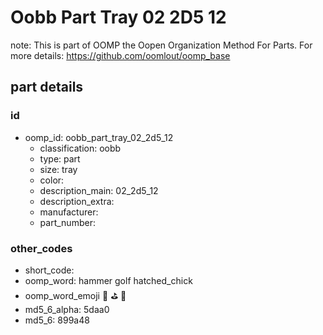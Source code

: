 # Oobb Part Tray 02 2D5 12  

note: This is part of OOMP the Oopen Organization Method For Parts. For more details: https://github.com/oomlout/oomp_base

##  part details





### id
* oomp_id: oobb_part_tray_02_2d5_12
  * classification: oobb
  * type: part
  * size: tray
  * color: 
  * description_main: 02_2d5_12
  * description_extra: 
  * manufacturer: 
  * part_number: 

### other_codes
* short_code: 
* oomp_word: hammer golf hatched_chick
* oomp_word_emoji :hammer: :golf: :hatched_chick:
* md5_6_alpha: 5daa0
* md5_6: 899a48